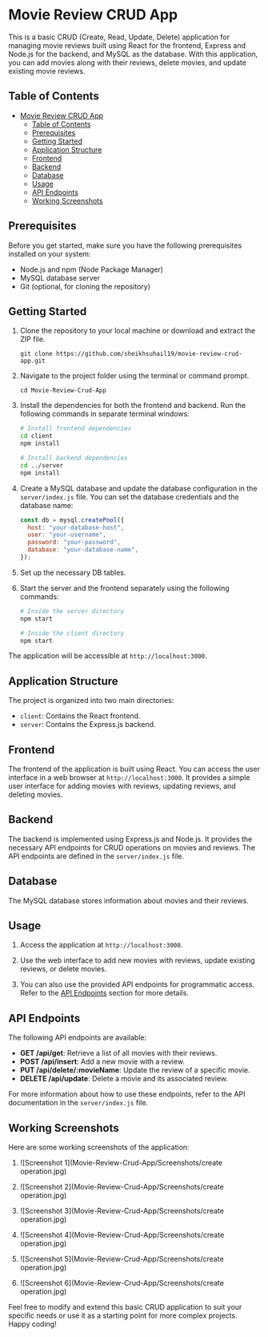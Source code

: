 # Movie Review CRUD App

This is a basic CRUD (Create, Read, Update, Delete) application for managing movie reviews built using React for the frontend, Express and Node.js for the backend, and MySQL as the database. With this application, you can add movies along with their reviews, delete movies, and update existing movie reviews.

## Table of Contents

- [Movie Review CRUD App](#movie-review-crud-app)
  - [Table of Contents](#table-of-contents)
  - [Prerequisites](#prerequisites)
  - [Getting Started](#getting-started)
  - [Application Structure](#application-structure)
  - [Frontend](#frontend)
  - [Backend](#backend)
  - [Database](#database)
  - [Usage](#usage)
  - [API Endpoints](#api-endpoints)
  - [Working Screenshots](#working-screenshots)

## Prerequisites

Before you get started, make sure you have the following prerequisites installed on your system:

- Node.js and npm (Node Package Manager)
- MySQL database server
- Git (optional, for cloning the repository)

## Getting Started

1. Clone the repository to your local machine or download and extract the ZIP file.

   ```
   git clone https://github.com/sheikhsuhail19/movie-review-crud-app.git
   ```

2. Navigate to the project folder using the terminal or command prompt.

   ```
   cd Movie-Review-Crud-App
   ```

3. Install the dependencies for both the frontend and backend. Run the following commands in separate terminal windows:

   ```bash
   # Install frontend dependencies
   cd client
   npm install

   # Install backend dependencies
   cd ../server
   npm install
   ```

4. Create a MySQL database and update the database configuration in the `server/index.js` file. You can set the database credentials and the database name:

   ```javascript
   const db = mysql.createPool({
     host: "your-database-host",
     user: "your-username",
     password: "your-password",
     database: "your-database-name",
   });
   ```

5. Set up the necessary DB tables.

6. Start the server and the frontend separately using the following commands:

   ```bash
   # Inside the server directory
   npm start

   # Inside the client directory
   npm start
   ```

The application will be accessible at `http://localhost:3000`.

## Application Structure

The project is organized into two main directories:

- `client`: Contains the React frontend.
- `server`: Contains the Express.js backend.

## Frontend

The frontend of the application is built using React. You can access the user interface in a web browser at `http://localhost:3000`. It provides a simple user interface for adding movies with reviews, updating reviews, and deleting movies.

## Backend

The backend is implemented using Express.js and Node.js. It provides the necessary API endpoints for CRUD operations on movies and reviews. The API endpoints are defined in the `server/index.js` file.

## Database

The MySQL database stores information about movies and their reviews.

## Usage

1. Access the application at `http://localhost:3000`.

2. Use the web interface to add new movies with reviews, update existing reviews, or delete movies.

3. You can also use the provided API endpoints for programmatic access. Refer to the [API Endpoints](#api-endpoints) section for more details.

## API Endpoints

The following API endpoints are available:

- **GET /api/get**: Retrieve a list of all movies with their reviews.
- **POST /api/insert**: Add a new movie with a review.
- **PUT /api/delete/:movieName**: Update the review of a specific movie.
- **DELETE /api/update**: Delete a movie and its associated review.

For more information about how to use these endpoints, refer to the API documentation in the `server/index.js` file.

## Working Screenshots

Here are some working screenshots of the application:

1. ![Screenshot 1](Movie-Review-Crud-App/Screenshots/create operation.jpg)

2. ![Screenshot 2](Movie-Review-Crud-App/Screenshots/create operation.jpg)

3. ![Screenshot 3](Movie-Review-Crud-App/Screenshots/create operation.jpg)

4. ![Screenshot 4](Movie-Review-Crud-App/Screenshots/create operation.jpg)

5. ![Screenshot 5](Movie-Review-Crud-App/Screenshots/create operation.jpg)

6. ![Screenshot 6](Movie-Review-Crud-App/Screenshots/create operation.jpg)

Feel free to modify and extend this basic CRUD application to suit your specific needs or use it as a starting point for more complex projects. Happy coding!

